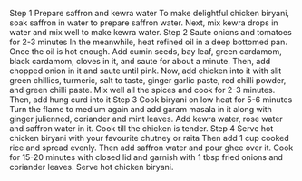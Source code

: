 Step 1 Prepare saffron and kewra water
To make delightful chicken biryani, soak saffron in water to prepare saffron water. Next, mix kewra drops in water and mix well to make kewra water.
Step 2 Saute onions and tomatoes for 2-3 minutes
In the meanwhile, heat refined oil in a deep bottomed pan. Once the oil is hot enough. Add cumin seeds, bay leaf, green cardamom, black cardamom, cloves in it, and saute for about a minute. Then, add chopped onion in it and saute until pink. Now, add chicken into it with slit green chillies, turmeric, salt to taste, ginger garlic paste, red chilli powder, and green chilli paste. Mix well all the spices and cook for 2-3 minutes. Then, add hung curd into it
Step 3 Cook biryani on low heat for 5-6 minutes
Turn the flame to medium again and add garam masala in it along with ginger julienned, coriander and mint leaves. Add kewra water, rose water and saffron water in it. Cook till the chicken is tender.
Step 4 Serve hot chicken biryani with your favourite chutney or raita
Then add 1 cup cooked rice and spread evenly. Then add saffron water and pour ghee over it. Cook for 15-20 minutes with closed lid and garnish with 1 tbsp fried onions and coriander leaves. Serve hot chicken biryani.
